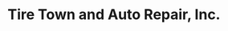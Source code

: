 ---
title: "Tire Town and Auto Repair, Inc."
url: /pasco/tire-town-and-auto-repair-inc/
shop: car repair
---